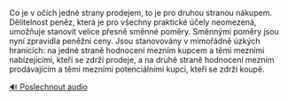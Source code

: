 
Co je v očích jedné strany prodejem, to je pro druhou stranou nákupem. Dělitelnost peněz, která je pro všechny praktické účely neomezená, umožňuje stanovit velice přesně směnné poměry. Směnnými poměry jsou nyní zpravidla peněžní ceny. Jsou stanovovány v mimořádně úzkých hranicích: na jedné straně hodnocení mezním kupcem a těmi mezními nabízejícími, kteří se zdrží prodeje, a na druhé straně hodnocení mezním prodávajícím a těmi mezními potenciálními kupci, kteří se zdrží koupě.

[🔊 Poslechnout audio](/data/7-paragraphs/audio/chapter_62/para_006-Co-je-v-och-jedn-strany-prodejem-to-je-pro-dru.mp3)
